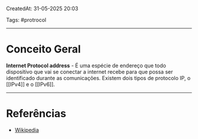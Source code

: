 CreatedAt: 31-05-2025 20:03

Tags: #protrocol 

---
# Conceito Geral
**Internet Protocol address** - É uma espécie de endereço que todo dispositivo que vai se conectar a internet recebe para que possa ser identificado durante as comunicações.
Existem dois tipos de protocolo IP, o [[IPv4]] e o [[IPv6]].

---
# Referências
- [Wikipedia](https://pt.wikipedia.org/wiki/Endere%C3%A7o_IP)
